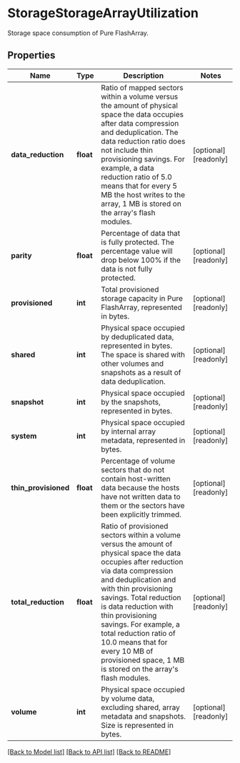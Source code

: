 # StorageStorageArrayUtilization

Storage space consumption of Pure FlashArray. 
## Properties
Name | Type | Description | Notes
------------ | ------------- | ------------- | -------------
**data_reduction** | **float** | Ratio of mapped sectors within a volume versus the amount of physical space the data occupies after data compression and deduplication. The data reduction ratio does not include thin provisioning savings. For example, a data reduction ratio of 5.0 means that for every 5 MB the host writes to the array, 1 MB is stored on the array&#39;s flash modules.   | [optional] [readonly] 
**parity** | **float** | Percentage of data that is fully protected. The percentage value will drop below 100% if the data is not fully protected.   | [optional] [readonly] 
**provisioned** | **int** | Total provisioned storage capacity in Pure FlashArray, represented in bytes.   | [optional] [readonly] 
**shared** | **int** | Physical space occupied by deduplicated data, represented in bytes. The space is shared with other volumes and snapshots as a result of data deduplication.   | [optional] [readonly] 
**snapshot** | **int** | Physical space occupied by the snapshots, represented in bytes.   | [optional] [readonly] 
**system** | **int** | Physical space occupied by internal array metadata, represented in bytes.   | [optional] [readonly] 
**thin_provisioned** | **float** | Percentage of volume sectors that do not contain host-written data because the hosts have not written data to them or the sectors have been explicitly trimmed.   | [optional] [readonly] 
**total_reduction** | **float** | Ratio of provisioned sectors within a volume versus the amount of physical space the data occupies after reduction via data compression and deduplication and with thin provisioning savings. Total reduction is data reduction with thin provisioning savings. For example, a total reduction ratio of 10.0 means that for every 10 MB of provisioned space, 1 MB is stored on the array&#39;s flash modules.   | [optional] [readonly] 
**volume** | **int** | Physical space occupied by volume data, excluding shared, array metadata and snapshots. Size is represented in bytes.    | [optional] [readonly] 

[[Back to Model list]](../README.md#documentation-for-models) [[Back to API list]](../README.md#documentation-for-api-endpoints) [[Back to README]](../README.md)


